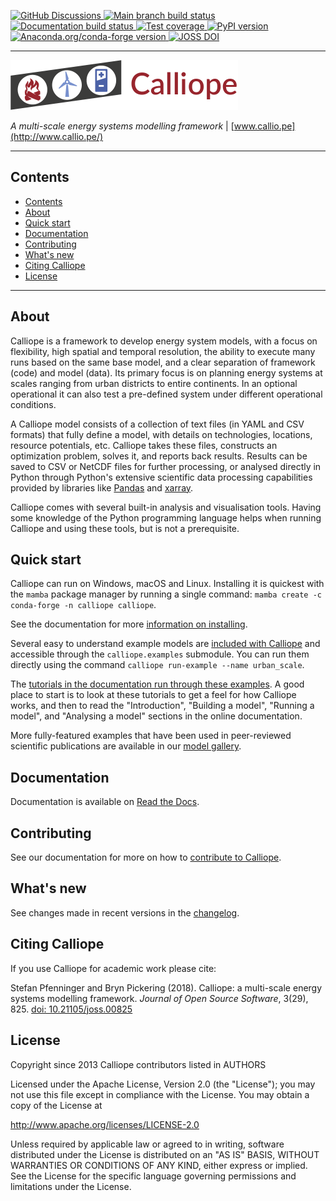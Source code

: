 [
![GitHub Discussions](https://img.shields.io/github/discussions/calliope-project/calliope)
](https://github.com/calliope-project/calliope/discussions)
[
![Main branch build status](https://github.com/calliope-project/calliope/actions/workflows/commit-ci.yml/badge.svg?branch=main)
](https://github.com/calliope-project/calliope/actions/workflows/commit-ci.yml)
[
![Documentation build status](https://img.shields.io/readthedocs/calliope.svg?version=latest)
](https://readthedocs.org/projects/calliope/builds/)
[
![Test coverage](https://codecov.io/gh/calliope-project/calliope/graph/badge.svg?token=UM542yaYrh)
](https://codecov.io/gh/calliope-project/calliope)
[
![PyPI version](https://img.shields.io/pypi/v/calliope.svg)
](https://pypi.python.org/pypi/calliope)
[
![Anaconda.org/conda-forge version](https://img.shields.io/conda/vn/conda-forge/calliope.svg?label=conda)
](https://anaconda.org/conda-forge/calliope)
[
![JOSS DOI](https://img.shields.io/badge/JOSS-10.21105/joss.00825-green.svg)
](https://doi.org/10.21105/joss.00825)

---

<img src="https://raw.githubusercontent.com/calliope-project/calliope/main/docs/img/logo.png" width="364">

*A multi-scale energy systems modelling framework* | [www.callio.pe](http://www.callio.pe/)

---

## Contents

- [Contents](#contents)
- [About](#about)
- [Quick start](#quick-start)
- [Documentation](#documentation)
- [Contributing](#contributing)
- [What's new](#whats-new)
- [Citing Calliope](#citing-calliope)
- [License](#license)

---

## About

Calliope is a framework to develop energy system models, with a focus on flexibility, high spatial and temporal resolution, the ability to execute many runs based on the same base model, and a clear separation of framework (code) and model (data). Its primary focus is on planning energy systems at scales ranging from urban districts to entire continents. In an optional operational it can also test a pre-defined system under different operational conditions.

A Calliope model consists of a collection of text files (in YAML and CSV formats) that fully define a model, with details on technologies, locations, resource potentials, etc. Calliope takes these files, constructs an optimization problem, solves it, and reports back results. Results can be saved to CSV or NetCDF files for further processing, or analysed directly in Python through Python's extensive scientific data processing capabilities provided by libraries like [Pandas](http://pandas.pydata.org/) and [xarray](https://docs.xarray.dev/en/stable/).

Calliope comes with several built-in analysis and visualisation tools. Having some knowledge of the Python programming language helps when running Calliope and using these tools, but is not a prerequisite.

## Quick start

Calliope can run on Windows, macOS and Linux. Installing it is quickest with the `mamba` package manager by running a single command: `mamba create -c conda-forge -n calliope calliope`.

See the documentation for more [information on installing](https://calliope.readthedocs.io/en/stable/user/installation.html).

Several easy to understand example models are [included with Calliope](https://github.com/calliope-project/calliope/tree/main/src/calliope/example_models) and accessible through the `calliope.examples` submodule. You can run them directly using the command `calliope run-example --name urban_scale`.

The [tutorials in the documentation run through these examples](https://calliope.readthedocs.io/en/stable/user/tutorials.html). A good place to start is to look at these tutorials to get a feel for how Calliope works, and then to read the "Introduction", "Building a model", "Running a model", and "Analysing a model" sections in the online documentation.

More fully-featured examples that have been used in peer-reviewed scientific publications are available in our [model gallery](https://www.callio.pe/research/#models).

## Documentation

Documentation is available on [Read the Docs](https://calliope.readthedocs.io/en/stable/).

## Contributing

See our documentation for more on how to [contribute to Calliope](http://calliope.readthedocs.io/en/latest/contributing/).

## What's new

See changes made in recent versions in the [changelog](https://github.com/calliope-project/calliope/blob/main/CHANGELOG.md).

## Citing Calliope

If you use Calliope for academic work please cite:

Stefan Pfenninger and Bryn Pickering (2018). Calliope: a multi-scale energy systems modelling framework. *Journal of Open Source Software*, 3(29), 825. [doi: 10.21105/joss.00825](https://doi.org/10.21105/joss.00825)

## License

Copyright since 2013 Calliope contributors listed in AUTHORS

Licensed under the Apache License, Version 2.0 (the "License"); you
may not use this file except in compliance with the License. You may
obtain a copy of the License at

<http://www.apache.org/licenses/LICENSE-2.0>

Unless required by applicable law or agreed to in writing, software
distributed under the License is distributed on an "AS IS" BASIS,
WITHOUT WARRANTIES OR CONDITIONS OF ANY KIND, either express or implied.
See the License for the specific language governing permissions and
limitations under the License.